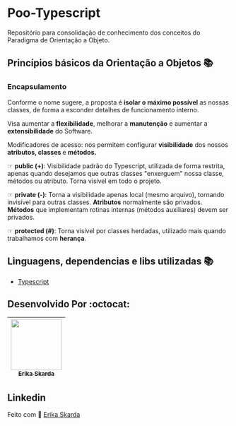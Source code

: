 # Poo-Typescript

Repositório para consolidação de conhecimento dos conceitos do Paradigma de Orientação a Objeto.

## Princípios básicos da Orientação a Objetos :books:

### Encapsulamento 

Conforme o nome sugere, a proposta é <b>isolar o máximo possível</b> as nossas classes, de forma a esconder detalhes de funcionamento interno.

Visa aumentar a <b>flexibilidade</b>, melhorar a <b>manutenção</b> e aumentar a <b>extensibilidade</b> do Software.

Modificadores de acesso: nos permitem configurar <b>visibilidade</b> dos nossos <b>atributos, classes </b> e <b>métodos.</b>

  ☞ <b>public (+)</b>: Visibilidade padrão do Typescript, utilizada de forma restrita, apenas quando desejamos que outras classes "enxerguem" nossa classe, métodos ou atributo. Torna visível em todo o projeto.

  ☞ <b>private (-)</b>: Torna a visibilidade apenas local (mesmo arquivo), tornando invisível para outras classes.
  <b>Atributos</b> normalmente são privados.
  <b>Métodos</b> que implementam rotinas internas (métodos auxiliares) devem ser privados.

  ☞ <b>protected (#)</b>: Torna visível por classes herdadas, utilizado mais quando trabalhamos com  <b>herança</b>.

  

## Linguagens, dependencias e libs utilizadas :books:

- [Typescript](https://www.typescriptlang.org/)

## Desenvolvido Por :octocat:

| [<img src="https://avatars1.githubusercontent.com/u/60902843?s=400&u=fca9219fa3416ab4b849077b9248f71d44133283&v=4" width=115><br><sub>Erika Skarda</sub>](https://www.linkedin.com/in/erika-skarda/) | 
| :---: |


## Linkedin

  <p>    
    Feito com 💛 <a href="https://www.linkedin.com/in/erika-skarda/" target="_blank">Erika Skarda</a>
  </p